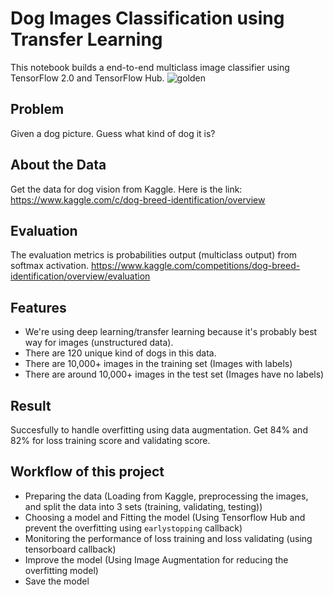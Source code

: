# Dog Images Classification using Transfer Learning
This notebook builds a end-to-end multiclass image classifier using TensorFlow 2.0 and TensorFlow Hub.
![golden](https://github.com/KelvinJulius/dog_vision/assets/108222785/25954cba-fdd6-4f1a-9742-4094d549e9fe)

## Problem
Given a  dog picture. Guess what kind of dog it is?

## About the Data
Get the data for dog vision from Kaggle. Here is the link:
https://www.kaggle.com/c/dog-breed-identification/overview

## Evaluation
The evaluation metrics is probabilities output (multiclass output) from softmax activation.
https://www.kaggle.com/competitions/dog-breed-identification/overview/evaluation

## Features
* We're using deep learning/transfer learning because it's probably best way for images (unstructured data).
* There are 120 unique kind of dogs in this data.
* There are 10,000+ images in the training set (Images with labels)
* There are around 10,000+ images in the test set (Images have no labels)
  
## Result
Succesfully to handle overfitting using data augmentation. Get 84% and 82% for loss training score and validating score.

## Workflow of this project
* Preparing the data (Loading from Kaggle, preprocessing the images, and split the data into 3 sets (training, validating, testing))
* Choosing a model and Fitting the model (Using Tensorflow Hub and prevent the overfitting using `earlystopping` callback)
* Monitoring the performance of loss training and loss validating (using tensorboard callback)
* Improve the model (Using Image Augmentation for reducing the overfitting model)
* Save the model
